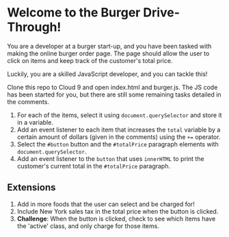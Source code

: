 # Welcome to the Burger Drive-Through!

You are a developer at a burger start-up, and you have been tasked with making the online burger order page. The page should allow the user to click on items and keep track of the customer's total price.

Luckily, you are a skilled JavaScript developer, and you can tackle this!

Clone this repo to Cloud 9 and open index.html and burger.js. The JS code has been started for you, but there are still some remaining tasks detailed in the comments.

1. For each of the items, select it using `document.querySelector` and store it in a variable.
2. Add an event listener to each item that increases the `total` variable by a certain amount of dollars (given in the comments) using the `+=` operator.
3. Select the `#button` button and the `#totalPrice` paragraph elements with `document.querySelector`.
4. Add an event listener to the `button` that uses `innerHTML` to print the customer's current total in the `#totalPrice` paragraph.

## Extensions

1. Add in more foods that the user can select and be charged for!
2. Include New York sales tax in the total price when the button is clicked.
3. **Challenge**: When the button is clicked, check to see which items have the 'active' class, and only charge for those items.